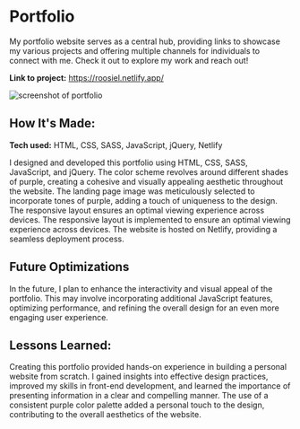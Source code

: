 # Portfolio
My portfolio website serves as a central hub, providing links to showcase my various projects and offering multiple channels for individuals to connect with me. Check it out to explore my work and reach out!

**Link to project:** https://roosiel.netlify.app/

![screenshot of portfolio](https://u.cubeupload.com/rzagramonte/portfolioGitHub.png)

## How It's Made:

**Tech used:** HTML, CSS, SASS, JavaScript, jQuery, Netlify

I designed and developed this portfolio using HTML, CSS, SASS, JavaScript, and jQuery. The color scheme revolves around different shades of purple, creating a cohesive and visually appealing aesthetic throughout the website. The landing page image was meticulously selected to incorporate tones of purple, adding a touch of uniqueness to the design. The responsive layout ensures an optimal viewing experience across devices. The responsive layout is implemented to ensure an optimal viewing experience across devices. The website is hosted on Netlify, providing a seamless deployment process.

## Future Optimizations

In the future, I plan to enhance the interactivity and visual appeal of the portfolio. This may involve incorporating additional JavaScript features, optimizing performance, and refining the overall design for an even more engaging user experience.

## Lessons Learned:

Creating this portfolio provided hands-on experience in building a personal website from scratch. I gained insights into effective design practices, improved my skills in front-end development, and learned the importance of presenting information in a clear and compelling manner. The use of a consistent purple color palette added a personal touch to the design, contributing to the overall aesthetics of the website.
